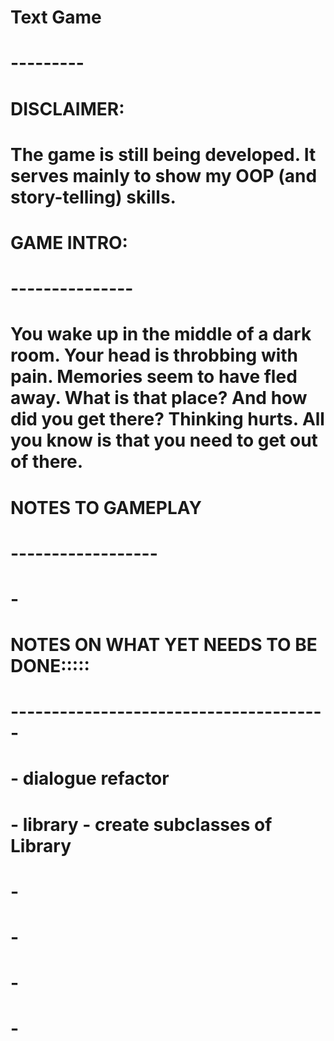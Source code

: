 # Text Game
# ---------
#
# DISCLAIMER:
# The game is still being developed. It serves mainly to show my OOP (and story-telling) skills. 
#
# GAME INTRO:
# ---------------
# You wake up in the middle of a dark room. Your head is throbbing with pain. Memories seem to have fled away. What is that place? And how did you get there? Thinking hurts. All you know is that you need to get out of there.
#
# NOTES TO GAMEPLAY
# ------------------
# - 
#
# NOTES ON WHAT YET NEEDS TO BE DONE:::::
# ---------------------------------------
# 
#  
# - dialogue refactor
# - library - create subclasses of Library
# -
# - 
# -
# - 
# 
#
#
#
#
# 

